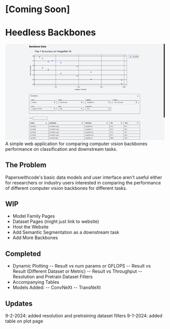 # [Coming Soon]

# Heedless Backbones
![Alt text](assets/plot_view.png?raw=true "Plot View")
A simple web application for comparing computer vision backbones performance on classification and downstream tasks.

## The Problem
Paperswithcode's basic data models and user interface aren't useful either for researchers or industry users interested in comparing the performance of different computer vision backbones for different tasks.

## WIP
- Model Family Pages
- Dataset Pages (might just link to website)
- Host the Website
- Add Semantic Segmentation as a downstream task
- Add More Backbones


## Completed
- Dynamic Plotting
-- Result vs num params or GFLOPS
-- Result vs Result (Different Dataset or Metric)
-- Result vs Throughput
-- Resolution and Pretrain Dataset Filters 
- Accompanying Tables
- Models Added:
-- ConvNeXt
-- TransNeXt

## Updates
9-2-2024: added resolution and pretraining dataset filters
9-1-2024: added table on plot page
